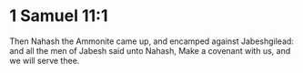 # 1 Samuel 11:1

Then Nahash the Ammonite came up, and encamped against Jabeshgilead: and all the men of Jabesh said unto Nahash, Make a covenant with us, and we will serve thee.